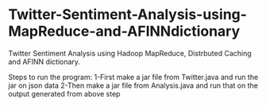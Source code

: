 # Twitter-Sentiment-Analysis-using-MapReduce-and-AFINNdictionary
Twitter Sentiment Analysis using Hadoop MapReduce, Distrbuted Caching and AFINN dictionary.

Steps to run the program:
1-First make a jar file from Twitter.java and run the jar on json data
2-Then make a jar file from Analysis.java and run that on the output generated from above step

